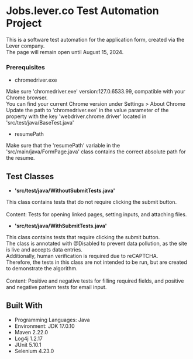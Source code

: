 

# Jobs.lever.co Test Automation Project

This is a software test automation for the application form, created via the Lever company. <br>
The page will remain open until August 15, 2024.
 
### Prerequisites

- chromedriver.exe

Make sure 'chromedriver.exe' version:127.0.6533.99, compatible with your Chrome browser.<br>
You can find your current Chrome version under Settings > About Chrome <br>
Update the path to 'chromedriver.exe' in the value parameter of the property with the key 'webdriver.chrome.driver' located in 'src/test/java/BaseTest.java'

- resumePath

Make sure that the 'resumePath' variable in the 'src/main/java/FormPage.java' class contains the correct absolute path for the resume.

## Test Classes

- **'src/test/java/WithoutSubmitTests.java'**
  
This class contains tests that do not require clicking the submit button. <br><br>
Content: Tests for opening linked pages, setting inputs, and attaching files.
  
- **'src/test/java/WithSubmitTests.java'**
  
This class contains tests that require clicking the submit button.<br>
The class is annotated with @Disabled to prevent data pollution, as the site is live and accepts data entries.<br>
Additionally, human verification is required due to reCAPTCHA.<br>
Therefore, the tests in this class are not intended to be run, but are created to demonstrate the algorithm.<br><br>
Content: Positive and negative tests for filling required fields, and positive and negative pattern tests for email input.

## Built With
* Programming Languages: Java
* Environment: JDK 17.0.10
* Maven 2.22.0
* Log4j 1.2.17
* JUnit 5.10.1
* Selenium 4.23.0


